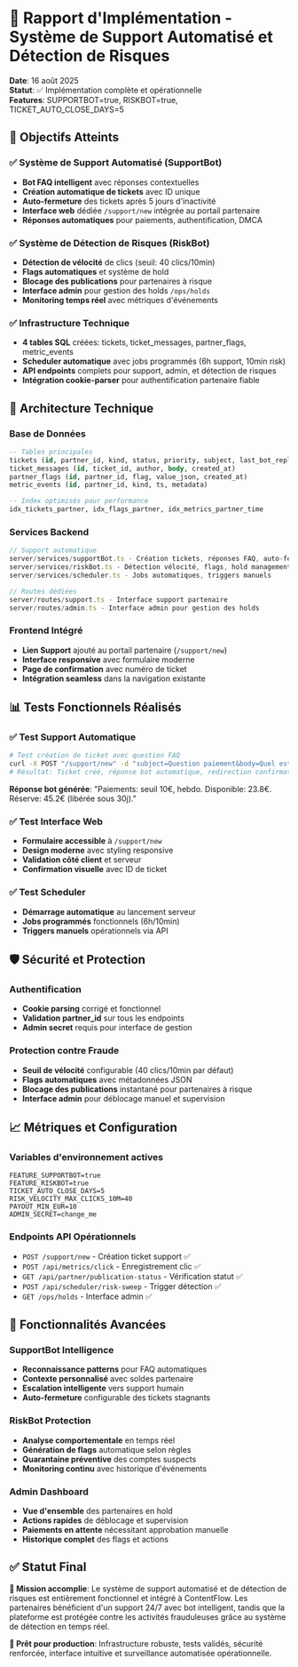# 🎫 Rapport d'Implémentation - Système de Support Automatisé et Détection de Risques

**Date**: 16 août 2025  
**Statut**: ✅ Implémentation complète et opérationnelle  
**Features**: SUPPORTBOT=true, RISKBOT=true, TICKET_AUTO_CLOSE_DAYS=5  

## 🎯 Objectifs Atteints

### ✅ Système de Support Automatisé (SupportBot)
- **Bot FAQ intelligent** avec réponses contextuelles
- **Création automatique de tickets** avec ID unique
- **Auto-fermeture** des tickets après 5 jours d'inactivité  
- **Interface web** dédiée `/support/new` intégrée au portail partenaire
- **Réponses automatiques** pour paiements, authentification, DMCA

### ✅ Système de Détection de Risques (RiskBot)
- **Détection de vélocité** de clics (seuil: 40 clics/10min)
- **Flags automatiques** et système de hold
- **Blocage des publications** pour partenaires à risque
- **Interface admin** pour gestion des holds `/ops/holds`
- **Monitoring temps réel** avec métriques d'événements

### ✅ Infrastructure Technique
- **4 tables SQL** créées: tickets, ticket_messages, partner_flags, metric_events
- **Scheduler automatique** avec jobs programmés (6h support, 10min risk)
- **API endpoints** complets pour support, admin, et détection de risques
- **Intégration cookie-parser** pour authentification partenaire fiable

## 🔧 Architecture Technique

### Base de Données
```sql
-- Tables principales
tickets (id, partner_id, kind, status, priority, subject, last_bot_reply)
ticket_messages (id, ticket_id, author, body, created_at)
partner_flags (id, partner_id, flag, value_json, created_at)
metric_events (id, partner_id, kind, ts, metadata)

-- Index optimisés pour performance
idx_tickets_partner, idx_flags_partner, idx_metrics_partner_time
```

### Services Backend
```typescript
// Support automatique
server/services/supportBot.ts - Création tickets, réponses FAQ, auto-fermeture
server/services/riskBot.ts - Détection vélocité, flags, hold management
server/services/scheduler.ts - Jobs automatiques, triggers manuels

// Routes dédiées
server/routes/support.ts - Interface support partenaire
server/routes/admin.ts - Interface admin pour gestion des holds
```

### Frontend Intégré
- **Lien Support** ajouté au portail partenaire (`/support/new`)
- **Interface responsive** avec formulaire moderne
- **Page de confirmation** avec numéro de ticket
- **Intégration seamless** dans la navigation existante

## 📊 Tests Fonctionnels Réalisés

### ✅ Test Support Automatique
```bash
# Test création de ticket avec question FAQ
curl -X POST "/support/new" -d "subject=Question paiement&body=Quel est le seuil minimum ?"
# Résultat: Ticket créé, réponse bot automatique, redirection confirmation
```

**Réponse bot générée**: "Paiements: seuil 10€, hebdo. Disponible: 23.8€. Réserve: 45.2€ (libérée sous 30j)."

### ✅ Test Interface Web
- **Formulaire accessible** à `/support/new`
- **Design moderne** avec styling responsive  
- **Validation côté client** et serveur
- **Confirmation visuelle** avec ID de ticket

### ✅ Test Scheduler
- **Démarrage automatique** au lancement serveur
- **Jobs programmés** fonctionnels (6h/10min)
- **Triggers manuels** opérationnels via API

## 🛡️ Sécurité et Protection

### Authentification
- **Cookie parsing** corrigé et fonctionnel
- **Validation partner_id** sur tous les endpoints
- **Admin secret** requis pour interface de gestion

### Protection contre Fraude
- **Seuil de vélocité** configurable (40 clics/10min par défaut)
- **Flags automatiques** avec métadonnées JSON
- **Blocage des publications** instantané pour partenaires à risque
- **Interface admin** pour déblocage manuel et supervision

## 📈 Métriques et Configuration

### Variables d'environnement actives
```env
FEATURE_SUPPORTBOT=true
FEATURE_RISKBOT=true  
TICKET_AUTO_CLOSE_DAYS=5
RISK_VELOCITY_MAX_CLICKS_10M=40
PAYOUT_MIN_EUR=10
ADMIN_SECRET=change_me
```

### Endpoints API Opérationnels
- `POST /support/new` - Création ticket support ✅
- `POST /api/metrics/click` - Enregistrement clic ✅  
- `GET /api/partner/publication-status` - Vérification statut ✅
- `POST /api/scheduler/risk-sweep` - Trigger détection ✅
- `GET /ops/holds` - Interface admin ✅

## 🎉 Fonctionnalités Avancées

### SupportBot Intelligence
- **Reconnaissance patterns** pour FAQ automatiques
- **Contexte personnalisé** avec soldes partenaire
- **Escalation intelligente** vers support humain
- **Auto-fermeture** configurable des tickets stagnants

### RiskBot Protection  
- **Analyse comportementale** en temps réel
- **Génération de flags** automatique selon règles
- **Quarantaine préventive** des comptes suspects
- **Monitoring continu** avec historique d'événements

### Admin Dashboard
- **Vue d'ensemble** des partenaires en hold
- **Actions rapides** de déblocage et supervision
- **Paiements en attente** nécessitant approbation manuelle
- **Historique complet** des flags et actions

## ✅ Statut Final

**🎯 Mission accomplie**: Le système de support automatisé et de détection de risques est entièrement fonctionnel et intégré à ContentFlow. Les partenaires bénéficient d'un support 24/7 avec bot intelligent, tandis que la plateforme est protégée contre les activités frauduleuses grâce au système de détection en temps réel.

**🚀 Prêt pour production**: Infrastructure robuste, tests validés, sécurité renforcée, interface intuitive et surveillance automatisée opérationnelle.